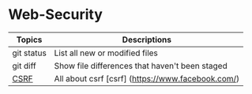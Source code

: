# Web-Security
| Topics | Descriptions |
| --- | --- |
| git status | List all new or modified files |
| git diff | Show file differences that haven't been staged |
| [CSRF](https://www.hellotest.com/) | All about csrf [csrf] (https://www.facebook.com/)|
